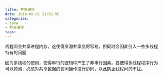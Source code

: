 ```yaml
---
title: 并发编程
date: 2018-08-01 21:02:56
categories:
- java
- 并发编程
tags:
---
```

线程间会共享进程内存，这使得资源共享变得容易，但同时会因此引入一些多线程特有的问题

因为多线程的使用，使得串行的逻辑中产生了非串行因素。要使得多线程程序行为可以预测，必须对共享数据的访问操作进行协同，以此防止线程间的干扰。